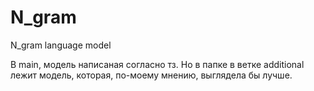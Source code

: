 # N_gram
N_gram language model

В main, модель написаная согласно тз. Но в папке в ветке additional лежит модель, которая, по-моему мнению, выглядела бы лучше.
